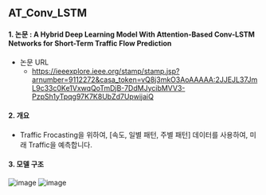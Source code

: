 ## AT_Conv_LSTM


#### 1. 논문 : A Hybrid Deep Learning Model With Attention-Based Conv-LSTM Networks for Short-Term Traffic Flow Prediction
 - 논문 URL
   - https://ieeexplore.ieee.org/stamp/stamp.jsp?arnumber=9112272&casa_token=vQ8j3mkO3AoAAAAA:2JJEJL37JmL9c33c0Ke1VxwqQoTmDjB-7DdMJycibMVV3-PzpSh1yTpqg97K7K8UbZd7UpwijaiQ


#### 2. 개요
 - Traffic Frocasting을 위하여, [속도, 일별 패턴, 주별 패턴] 데이터를 사용하여, 미래 Traffic을 예측합니다.


#### 3. 모델 구조
![image](https://user-images.githubusercontent.com/87812424/128858004-b4dbdac8-aed0-4481-97df-cb506acfd0cc.png)
![image](https://user-images.githubusercontent.com/87812424/128858098-3a8111c3-3df1-4ac9-b855-7df8b9b45259.png)


